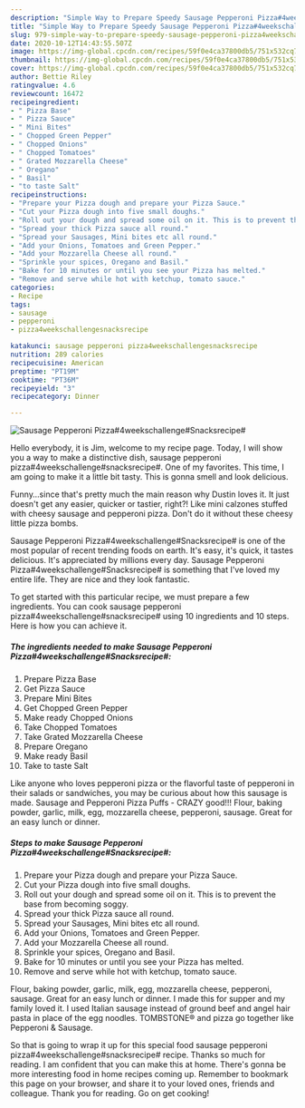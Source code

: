 ```yaml
---
description: "Simple Way to Prepare Speedy Sausage Pepperoni Pizza#4weekschallenge#Snacksrecipe#"
title: "Simple Way to Prepare Speedy Sausage Pepperoni Pizza#4weekschallenge#Snacksrecipe#"
slug: 979-simple-way-to-prepare-speedy-sausage-pepperoni-pizza4weekschallengesnacksrecipe
date: 2020-10-12T14:43:55.507Z
image: https://img-global.cpcdn.com/recipes/59f0e4ca37800db5/751x532cq70/sausage-pepperoni-pizza4weekschallengesnacksrecipe-recipe-main-photo.jpg
thumbnail: https://img-global.cpcdn.com/recipes/59f0e4ca37800db5/751x532cq70/sausage-pepperoni-pizza4weekschallengesnacksrecipe-recipe-main-photo.jpg
cover: https://img-global.cpcdn.com/recipes/59f0e4ca37800db5/751x532cq70/sausage-pepperoni-pizza4weekschallengesnacksrecipe-recipe-main-photo.jpg
author: Bettie Riley
ratingvalue: 4.6
reviewcount: 16472
recipeingredient:
- " Pizza Base"
- " Pizza Sauce"
- " Mini Bites"
- " Chopped Green Pepper"
- " Chopped Onions"
- " Chopped Tomatoes"
- " Grated Mozzarella Cheese"
- " Oregano"
- " Basil"
- "to taste Salt"
recipeinstructions:
- "Prepare your Pizza dough and prepare your Pizza Sauce."
- "Cut your Pizza dough into five small doughs."
- "Roll out your dough and spread some oil on it. This is to prevent the base from becoming soggy."
- "Spread your thick Pizza sauce all round."
- "Spread your Sausages, Mini bites etc all round."
- "Add your Onions, Tomatoes and Green Pepper."
- "Add your Mozzarella Cheese all round."
- "Sprinkle your spices, Oregano and Basil."
- "Bake for 10 minutes or until you see your Pizza has melted."
- "Remove and serve while hot with ketchup, tomato sauce."
categories:
- Recipe
tags:
- sausage
- pepperoni
- pizza4weekschallengesnacksrecipe

katakunci: sausage pepperoni pizza4weekschallengesnacksrecipe 
nutrition: 289 calories
recipecuisine: American
preptime: "PT19M"
cooktime: "PT36M"
recipeyield: "3"
recipecategory: Dinner

---
```



![Sausage Pepperoni Pizza#4weekschallenge#Snacksrecipe#](https://img-global.cpcdn.com/recipes/59f0e4ca37800db5/751x532cq70/sausage-pepperoni-pizza4weekschallengesnacksrecipe-recipe-main-photo.jpg)

Hello everybody, it is Jim, welcome to my recipe page. Today, I will show you a way to make a distinctive dish, sausage pepperoni pizza#4weekschallenge#snacksrecipe#. One of my favorites. This time, I am going to make it a little bit tasty. This is gonna smell and look delicious.

Funny…since that&#39;s pretty much the main reason why Dustin loves it. It just doesn&#39;t get any easier, quicker or tastier, right?! Like mini calzones stuffed with cheesy sausage and pepperoni pizza. Don&#39;t do it without these cheesy little pizza bombs.

Sausage Pepperoni Pizza#4weekschallenge#Snacksrecipe# is one of the most popular of recent trending foods on earth. It's easy, it's quick, it tastes delicious. It's appreciated by millions every day. Sausage Pepperoni Pizza#4weekschallenge#Snacksrecipe# is something that I've loved my entire life. They are nice and they look fantastic.


To get started with this particular recipe, we must prepare a few ingredients. You can cook sausage pepperoni pizza#4weekschallenge#snacksrecipe# using 10 ingredients and 10 steps. Here is how you can achieve it.

<!--inarticleads1-->

##### The ingredients needed to make Sausage Pepperoni Pizza#4weekschallenge#Snacksrecipe#:

1. Prepare  Pizza Base
1. Get  Pizza Sauce
1. Prepare  Mini Bites
1. Get  Chopped Green Pepper
1. Make ready  Chopped Onions
1. Take  Chopped Tomatoes
1. Take  Grated Mozzarella Cheese
1. Prepare  Oregano
1. Make ready  Basil
1. Take to taste Salt


Like anyone who loves pepperoni pizza or the flavorful taste of pepperoni in their salads or sandwiches, you may be curious about how this sausage is made. Sausage and Pepperoni Pizza Puffs - CRAZY good!!! Flour, baking powder, garlic, milk, egg, mozzarella cheese, pepperoni, sausage. Great for an easy lunch or dinner. 

<!--inarticleads2-->

##### Steps to make Sausage Pepperoni Pizza#4weekschallenge#Snacksrecipe#:

1. Prepare your Pizza dough and prepare your Pizza Sauce.
1. Cut your Pizza dough into five small doughs.
1. Roll out your dough and spread some oil on it. This is to prevent the base from becoming soggy.
1. Spread your thick Pizza sauce all round.
1. Spread your Sausages, Mini bites etc all round.
1. Add your Onions, Tomatoes and Green Pepper.
1. Add your Mozzarella Cheese all round.
1. Sprinkle your spices, Oregano and Basil.
1. Bake for 10 minutes or until you see your Pizza has melted.
1. Remove and serve while hot with ketchup, tomato sauce.


Flour, baking powder, garlic, milk, egg, mozzarella cheese, pepperoni, sausage. Great for an easy lunch or dinner. I made this for supper and my family loved it. I used Italian sausage instead of ground beef and angel hair pasta in place of the egg noodles. TOMBSTONE® and pizza go together like Pepperoni &amp; Sausage. 

So that is going to wrap it up for this special food sausage pepperoni pizza#4weekschallenge#snacksrecipe# recipe. Thanks so much for reading. I am confident that you can make this at home. There's gonna be more interesting food in home recipes coming up. Remember to bookmark this page on your browser, and share it to your loved ones, friends and colleague. Thank you for reading. Go on get cooking!
